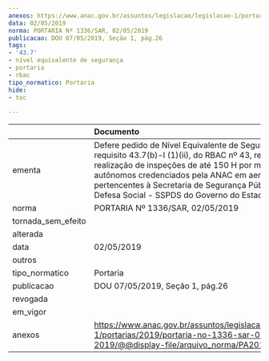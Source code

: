 ```yaml
---
anexos: https://www.anac.gov.br/assuntos/legislacao/legislacao-1/portarias/2019/portaria-no-1336-sar-02-05-2019/@@display-file/arquivo_norma/PA2019-1336.pdf
data: 02/05/2019
norma: PORTARIA Nº 1336/SAR, 02/05/2019
publicacao: DOU 07/05/2019, Seção 1, pág.26
tags:
- '43.7'
- nível equivalente de segurança
- portaria
- rbac
tipo_normatico: Portaria
hide: 
- toc 
 
---
```


|                    | Documento                                                                                                                                                                                                                                                                                                             |
|:-------------------|:----------------------------------------------------------------------------------------------------------------------------------------------------------------------------------------------------------------------------------------------------------------------------------------------------------------------|
| ementa             | Defere pedido de Nível Equivalente de Segurança para o requisito 43.7(b)-I (1)(ii), do RBAC nº 43, referente à realização de inspeções de até 150 H por mecânicos autônomos credenciados pela ANAC em aeronaves pertencentes à Secretaria de Segurança Pública e Defesa Social - SSPDS do Governo do Estado do Ceará. |
| norma              | PORTARIA Nº 1336/SAR, 02/05/2019                                                                                                                                                                                                                                                                                      |
| tornada_sem_efeito |                                                                                                                                                                                                                                                                                                                       |
| alterada           |                                                                                                                                                                                                                                                                                                                       |
| data               | 02/05/2019                                                                                                                                                                                                                                                                                                            |
| outros             |                                                                                                                                                                                                                                                                                                                       |
| tipo_normatico     | Portaria                                                                                                                                                                                                                                                                                                              |
| publicacao         | DOU 07/05/2019, Seção 1, pág.26                                                                                                                                                                                                                                                                                       |
| revogada           |                                                                                                                                                                                                                                                                                                                       |
| em_vigor           |                                                                                                                                                                                                                                                                                                                       |
| anexos             | https://www.anac.gov.br/assuntos/legislacao/legislacao-1/portarias/2019/portaria-no-1336-sar-02-05-2019/@@display-file/arquivo_norma/PA2019-1336.pdf                                                                                                                                                                  |